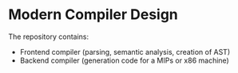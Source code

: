 
# Modern Compiler Design

The repository contains:

- Frontend compiler (parsing, semantic analysis, creation of AST)
- Backend compiler (generation code for a MIPs or x86 machine)
